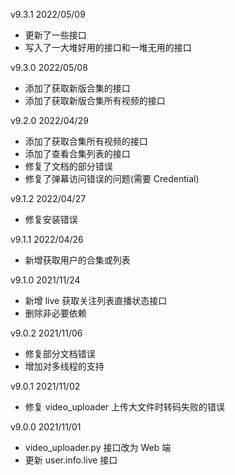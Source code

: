 v9.3.1  2022/05/09

+ 更新了一些接口
+ 写入了一大堆好用的接口和一堆无用的接口

v9.3.0  2022/05/08

+ 添加了获取新版合集的接口
+ 添加了获取新版合集所有视频的接口

v9.2.0  2022/04/29

+ 添加了获取合集所有视频的接口
+ 添加了查看合集列表的接口
+ 修复了文档的部分错误
+ 修复了弹幕访问错误的问题(需要 Credential)

v9.1.2  2022/04/27

+ 修复安装错误

v9.1.1  2022/04/26

+ 新增获取用户的合集或列表

v9.1.0  2021/11/24

+ 新增 live 获取关注列表直播状态接口
+ 删除非必要依赖

v9.0.2  2021/11/06

+ 修复部分文档错误
+ 增加对多线程的支持

v9.0.1  2021/11/02

+ 修复 video_uploader 上传大文件时转码失败的错误

v9.0.0  2021/11/01

+ video_uploader.py 接口改为 Web 端
+ 更新 user.info.live 接口
